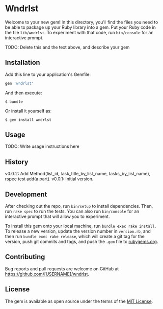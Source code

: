 # Wndrlst

Welcome to your new gem! In this directory, you'll find the files you need to be able to package up your Ruby library into a gem. Put your Ruby code in the file `lib/wndrlst`. To experiment with that code, run `bin/console` for an interactive prompt.

TODO: Delete this and the text above, and describe your gem

## Installation

Add this line to your application's Gemfile:

```ruby
gem 'wndrlst'
```

And then execute:

    $ bundle

Or install it yourself as:

    $ gem install wndrlst

## Usage

TODO: Write usage instructions here

## History

v0.0.2: Add Method(list_id, task_title_by_list_name, tasks_by_list_name), rspec test add(a part).
v0.0.1: Initial version.

## Development

After checking out the repo, run `bin/setup` to install dependencies. Then, run `rake spec` to run the tests. You can also run `bin/console` for an interactive prompt that will allow you to experiment.

To install this gem onto your local machine, run `bundle exec rake install`. To release a new version, update the version number in `version.rb`, and then run `bundle exec rake release`, which will create a git tag for the version, push git commits and tags, and push the `.gem` file to [rubygems.org](https://rubygems.org).

## Contributing

Bug reports and pull requests are welcome on GitHub at https://github.com/[USERNAME]/wndrlst.


## License

The gem is available as open source under the terms of the [MIT License](http://opensource.org/licenses/MIT).

